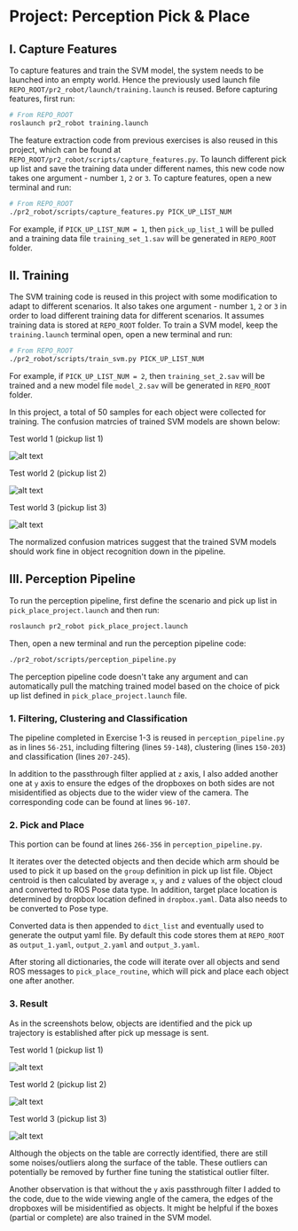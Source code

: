 # Project: Perception Pick & Place

## I. Capture Features
To capture features and train the SVM model, the system needs to be launched into an empty world. Hence the previously used launch file `REPO_ROOT/pr2_robot/launch/training.launch` is reused. Before capturing features, first run:
```bash
# From REPO_ROOT
roslaunch pr2_robot training.launch
``` 

The feature extraction code from previous exercises is also reused in this project, which can be found at `REPO_ROOT/pr2_robot/scripts/capture_features.py`. To launch different pick up list and save the training data under different names, this new code now takes one argument - number `1`, `2` or `3`. To capture features, open a new terminal and run:
```bash
# From REPO_ROOT
./pr2_robot/scripts/capture_features.py PICK_UP_LIST_NUM
```

For example, if `PICK_UP_LIST_NUM = 1`, then `pick_up_list_1` will be pulled and a training data file `training_set_1.sav` will be generated in `REPO_ROOT` folder.

## II. Training
The SVM training code is reused in this project with some modification to adapt to different scenarios. It also takes one argument - number `1`, `2` or `3` in order to load different training data for different scenarios. It assumes training data is stored at `REPO_ROOT` folder. To train a SVM model, keep the `training.launch` terminal open, open a new terminal and run:
```bash
# From REPO_ROOT
./pr2_robot/scripts/train_svm.py PICK_UP_LIST_NUM
```

For example, if `PICK_UP_LIST_NUM = 2`, then `training_set_2.sav` will be trained and a new model file `model_2.sav` will be generated in `REPO_ROOT` folder.

In this project, a total of 50 samples for each object were collected for training. The confusion matrcies of trained SVM models are shown below:

Test world 1 (pickup list 1)

![alt text](./img/svm_normalized_confusion_matrix_1.png)

Test world 2 (pickup list 2)

![alt text](./img/svm_normalized_confusion_matrix_2.png)

Test world 3 (pickup list 3)

![alt text](./img/svm_normalized_confusion_matrix_3.png)

The normalized confusion matrices suggest that the trained SVM models should work fine in object recognition down in the pipeline.

## III. Perception Pipeline
To run the perception pipeline, first define the scenario and pick up list in `pick_place_project.launch` and then run:
```bash
roslaunch pr2_robot pick_place_project.launch
```

Then, open a new terminal and run the perception pipeline code:
```bash
./pr2_robot/scripts/perception_pipeline.py
```

The perception pipeline code doesn't take any argument and can automatically pull the matching trained model based on the choice of pick up list defined in `pick_place_project.launch` file.

### 1. Filtering, Clustering and Classification
The pipeline completed in Exercise 1-3 is reused in `perception_pipeline.py` as in lines `56-251`, including filtering (lines `59-148`), clustering (lines `150-203`) and classification (lines `207-245`).

In addition to the passthrough filter applied at `z` axis, I also added another one at `y` axis to ensure the edges of the dropboxes on both sides are not misidentified as objects due to the wider view of the camera. The corresponding code can be found at lines `96-107`.

### 2. Pick and Place
This portion can be found at lines `266-356` in `perception_pipeline.py`. 

It iterates over the detected objects and then decide which arm should be used to pick it up based on the `group` definition in pick up list file. Object centroid is then calculated by average `x`, `y` and `z` values of the object cloud and converted to ROS Pose data type. In addition, target place location is determined by dropbox location defined in `dropbox.yaml`. Data also needs to be converted to Pose type.

Converted data is then appended to `dict_list` and eventually used to generate the output yaml file. By default this code stores them at `REPO_ROOT` as `output_1.yaml`, `output_2.yaml` and `output_3.yaml`.

After storing all dictionaries, the code will iterate over all objects and send ROS messages to `pick_place_routine`, which will pick and place each object one after another.

### 3. Result
As in the screenshots below, objects are identified and the pick up trajectory is established after pick up message is sent.

Test world 1 (pickup list 1)

![alt text](./img/perception_screenshot_1.png)

Test world 2 (pickup list 2)

![alt text](./img/perception_screenshot_2.png)

Test world 3 (pickup list 3)

![alt text](./img/perception_screenshot_3.png)

Although the objects on the table are correctly identified, there are still some noises/outliers along the surface of the table. These outliers can potentially be removed by further fine tuning the statistical outlier filter.

Another observation is that without the `y` axis passthrough filter I added to the code, due to the wide viewing angle of the camera, the edges of the dropboxes will be misidentified as objects. It might be helpful if the boxes (partial or complete) are also trained in the SVM model.
